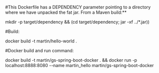 
#This Dockerfile has a DEPENDENCY parameter pointing to a directory where we have unpacked the fat jar. From a Maven build:**

mkdir -p target/dependency && (cd target/dependency; jar -xf ../*.jar))

#Build:

docker build -t martin/hello-world .



#Docker build and run command:

docker build -t martin/gs-spring-boot-docker . && docker run -p localhost:8888:8080 --name martin_hello martin/gs-spring-boot-docker 